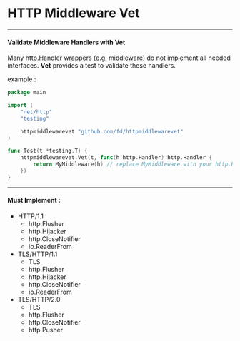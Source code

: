 # HTTP Middleware Vet

---

#### Validate Middleware Handlers with Vet

Many http.Handler wrappers (e.g. middleware) do not implement all needed interfaces. **Vet** provides a test to validate these handlers.

example :

```go
package main

import (
	"net/http"
	"testing"

	httpmiddlewarevet "github.com/fd/httpmiddlewarevet"
)

func Test(t *testing.T) {
	httpmiddlewarevet.Vet(t, func(h http.Handler) http.Handler {
		return MyMiddleware(h) // replace MyMiddleware with your http.Handler
	})
}
```

----

#### Must Implement :

- HTTP/1.1
  - http.Flusher
  - http.Hijacker
  - http.CloseNotifier
  - io.ReaderFrom
- TLS/HTTP/1.1
  - TLS
  - http.Flusher
  - http.Hijacker
  - http.CloseNotifier
  - io.ReaderFrom
- TLS/HTTP/2.0
  - TLS
  - http.Flusher
  - http.CloseNotifier
  - http.Pusher
